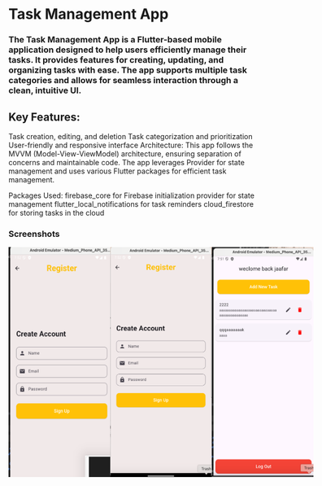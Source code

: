  # Task Management App
### The Task Management App is a Flutter-based mobile application designed to help users efficiently manage their tasks. It provides features for creating, updating, and organizing tasks with ease. The app supports multiple task categories and allows for seamless interaction through a clean, intuitive UI.

## Key Features:
Task creation, editing, and deletion
Task categorization and prioritization
User-friendly and responsive interface
Architecture:
This app follows the MVVM (Model-View-ViewModel) architecture, ensuring separation of concerns and maintainable code. The app leverages Provider for state management and uses various Flutter packages for efficient task management.

Packages Used:
firebase_core for Firebase initialization
provider for state management
flutter_local_notifications for task reminders
cloud_firestore for storing tasks in the cloud



### Screenshots

<div style="display: flex; justify-content: space-between;">
  <img src="1.png" alt="Screenshot 1" width="200"/>
  <img src="2.png" alt="Screenshot 2" width="200"/>
  <img src="3.png" alt="Screenshot 3" width="200"/>

</div>
